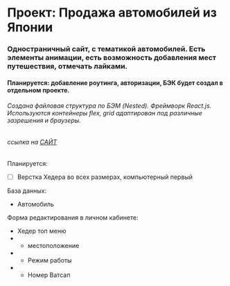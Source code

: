 # Проект: Продажа автомобилей из Японии

### Одностраничный сайт, с тематикой автомобилей. Есть элементы анимации, есть возможность добавления мест путешествия, отмечать лайками.

#### Планируется: добавление роутинга, авторизации, БЭК будет создал в отдельном проекте.

###### Создана файловая структура по БЭМ (Nested). Фреймворк React.js. Используются контейнеры flex, grid адаптирован под различные зазрешения и браузеры.

###### ссылка на [САЙТ](https://michelkukresh.github.io/japan_avto_rostov/)

Планируется:
- [ ] Верстка Хедера во всех размерах, компьютерный первый

База данных:
- Автомобиль

Форма редактирования в личном кабинете:
- Хедер топ меню 
- - местоположение
- - Режим работы
- - Номер Ватсап

